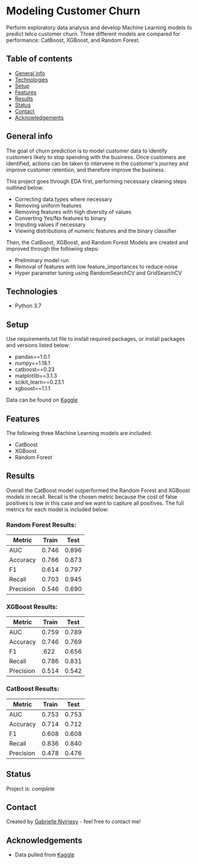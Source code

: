 # Modeling Customer Churn
Perform exploratory data analysis and develop Machine Learning models to predict telco customer churn. Three different models are compared for performance: CatBoost, XGBoost, and Random Forest.

## Table of contents
* [General info](#general-info)
* [Technologies](#technologies)
* [Setup](#setup)
* [Features](#features)
* [Results](#results)
* [Status](#status)
* [Contact](#contact)
* [Acknowledgements](#acknowledgements)

## General info
The goal of churn prediction is to model customer data to identify customers likely to stop spending with the business. Once customers are identified, actions can be taken to intervene in the customer's journey and improve customer retention, and therefore improve the business. 

This project goes through EDA first, performing necessary cleaning steps outlined below:

* Correcting data types where necessary
* Removing uniform features 
* Removing features with high diversity of values
* Converting Yes/No features to binary
* Imputing values if necessary
* Viewing distributions of numeric features and the binary classifier

Then, the CatBoost, XGBoost, and Random Forest Models are created and improved through the following steps:

* Preliminary model run
* Removal of features with low feature_importances to reduce noise
* Hyper parameter tuning using RandomSearchCV and GridSearchCV

## Technologies
* Python 3.7

## Setup
Use requirements.txt file to install required packages, or install packages and versions listed below:

* pandas==1.0.1
* numpy==1.18.1
* catboost==0.23
* matplotlib==3.1.3
* scikit_learn==0.23.1
* xgboost==1.1.1

Data can be found on [Kaggle](https://www.kaggle.com/blastchar/telco-customer-churn)

## Features
The following three Machine Learning models are included:

* CatBoost
* XGBoost
* Random Forest

## Results
Overall the CatBoost model outperformed the Random Forest and XGBoost models in recall. Recall is the chosen metric because the cost of false positives is low in this case and we want to capture all positives. The full metrics for each model is included below: 
### Random Forest Results:
| Metric | Train | Test |
| ------ | ----- | ----- |
| AUC | 0.746 | 0.896 |
| Accuracy | 0.766 | 0.873 |
| F1 | 0.614 | 0.797 |
| Recall | 0.703 | 0.945 |
| Precision | 0.546 | 0.690 |
### XGBoost Results:
| Metric | Train | Test |
| ------ | ----- | ----- |
| AUC | 0.759 |  0.789 |
| Accuracy | 0.746 | 0.769 |
| F1 | .622 | 0.656 |
| Recall | 0.786 |  0.831 |
| Precision | 0.514 | 0.542 |

### CatBoost Results:
| Metric | Train | Test |
| ------ | ----- | ----- |
| AUC | 0.753 |  0.753 |
| Accuracy | 0.714 | 0.712 |
| F1 | 0.608 |  0.608 |
| Recall | 0.836 | 0.840 |
| Precision | 0.478 |  0.476 |

## Status
Project is: _complete_

## Contact
Created by [Gabrielle Nyirjesy](https://www.linkedin.com/in/gabrielle-nyirjesy) - feel free to contact me!

## Acknowledgements
* Data pulled from [Kaggle](https://www.kaggle.com/blastchar/telco-customer-churn)
